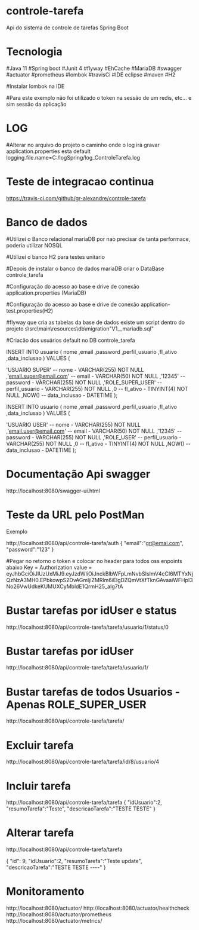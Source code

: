 # controle-tarefa
Api do sistema de controle de tarefas Spring Boot

# Tecnologia
#Java 11
#Spring boot
#Junit 4
#flyway
#EhCache
#MariaDB
#swagger
#actuator
#prometheus
#lombok
#travisCi
#IDE eclipse
#maven
#H2

#Instalar lombok na IDE

#Para este exemplo não foi utilizado o token na sessão de um redis, etc... e sim sessão da aplicação

# LOG
#Alterar no arquivo do projeto o caminho onde o log irá gravar application.properties esta default logging.file.name=C:/logSpring/log_ControleTarefa.log

# Teste de integracao continua
https://travis-ci.com/github/gr-alexandre/controle-tarefa

# Banco de dados

#Utilizei o Banco relacional mariaDB por nao precisar de tanta performace, poderia utilizar NOSQL

#Utilizei o  banco H2 para testes unitario

#Depois de instalar o banco de dados mariaDB criar o DataBase controle_tarefa

#Configuração do acesso ao base e drive de conexão application.properties (MariaDB)

#Configuração do acesso ao base e drive de conexão application-test.properties(H2)

#flyway que cria as tabelas da base de dados existe um script dentro do projeto  s\src\main\resources\db\migration\"V1__mariadb.sql"

#Criacão dos usuários default no DB controle_tarefa

INSERT INTO usuario
(
nome
 ,email
 ,password
 ,perfil_usuario
 ,fl_ativo
 ,data_inclusao
)
VALUES
(
 
 'USUARIO SUPER' -- nome - VARCHAR(255) NOT NULL
 ,'email.super@email.com' -- email - VARCHAR(50) NOT NULL
 ,'12345' -- password - VARCHAR(255) NOT NULL
 ,'ROLE_SUPER_USER' -- perfil_usuario - VARCHAR(255) NOT NULL
 ,0 -- fl_ativo - TINYINT(4) NOT NULL
 ,NOW() -- data_inclusao - DATETIME
);


INSERT INTO usuario
(
nome
 ,email
 ,password
 ,perfil_usuario
 ,fl_ativo
 ,data_inclusao
)
VALUES
(
 
 'USUARIO USER' -- nome - VARCHAR(255) NOT NULL
 ,'email.user@email.com' -- email - VARCHAR(50) NOT NULL
 ,'12345' -- password - VARCHAR(255) NOT NULL
 ,'ROLE_USER' -- perfil_usuario - VARCHAR(255) NOT NULL
 ,0 -- fl_ativo - TINYINT(4) NOT NULL
 ,NOW() -- data_inclusao - DATETIME
);

# Documentação Api swagger
http://localhost:8080/swagger-ui.html

# Teste da URL pelo PostMan

Exemplo

http://localhost:8080/api/controle-tarefa/auth
{
   "email":"gr@emai.com",
   "password":"123"
}


#Pegar no retorno o token e colocar no header para todos oss enpoints abaixo
Key = Authorization value = eyJhbGciOiJIUzUxMiJ9.eyJzdWIiOiJnckBlbWFpLmNvbSIsImV4cCI6MTYxNjQzNzA3MH0.EPbkowpS2DvAGmljiZMRlm6iElgDZQmVtXfTknGAvaaiWFHpI3No26VwUdkeKUMUXCyMbldE1QrmH25_aIg7tA

# Bustar tarefas  por idUser e status
http://localhost:8080/api/controle-tarefa/tarefa/usuario/1/status/0

# Bustar tarefas por idUser
http://localhost:8080/api/controle-tarefa/tarefa/usuario/1/

# Bustar tarefas de todos Usuarios - Apenas ROLE_SUPER_USER
http://localhost:8080/api/controle-tarefa/tarefa/

# Excluir tarefa 
http://localhost:8080/api/controle-tarefa/tarefa/id/8/usuario/4

# Incluir tarefa
http://localhost:8080/api/controle-tarefa/tarefa
{
   "idUsuario":2,
   "resumoTarefa":"Teste",
   "descricaoTarefa":"TESTE  TESTE"
}

# Alterar tarefa 
http://localhost:8080/api/controle-tarefa/tarefa

{
    "id": 9,
    "idUsuario":2,
    "resumoTarefa":"Teste update",
    "descricaoTarefa":"TESTE  TESTE ----"
}

# Monitoramento
http://localhost:8080/actuator/
http://localhost:8080/actuator/healthcheck
http://localhost:8080/actuator/prometheus
http://localhost:8080/actuator/metrics/
